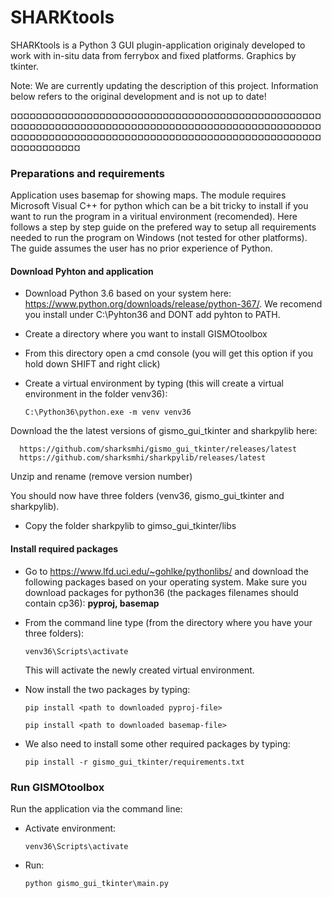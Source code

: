 # SHARKtools
SHARKtools is a Python 3 GUI plugin-application originaly developed to work with in-situ data from ferrybox and fixed platforms.
Graphics by tkinter. 

Note: We are currently updating the description of this project. Information below refers to the original development and is not up to date! 

¤¤¤¤¤¤¤¤¤¤¤¤¤¤¤¤¤¤¤¤¤¤¤¤¤¤¤¤¤¤¤¤¤¤¤¤¤¤¤¤¤¤¤¤¤¤¤¤¤¤¤¤¤¤¤¤¤¤¤¤¤¤¤¤¤¤¤¤¤¤¤¤¤¤¤¤¤¤¤¤¤¤¤¤¤¤¤¤¤¤¤¤¤¤¤¤¤¤¤¤¤¤¤¤¤¤¤¤¤¤¤¤¤¤¤¤¤¤¤¤¤¤¤¤¤¤¤¤¤¤¤¤¤¤¤¤¤¤¤¤¤¤¤¤¤¤¤¤¤¤¤¤¤¤¤¤¤¤


### Preparations and requirements 
Application uses basemap for showing maps. The module requires Microsoft Visual C++ for python which can be a bit tricky to install if you want to run the program in a viritual environment (recomended). Here follows a step by step guide on the prefered way to setup all requirements needed to run the program on Windows (not tested for other platforms). The guide assumes the user has no prior experience of Python. 

#### Download Pyhton and application
- Download Python 3.6 based on your system here: https://www.python.org/downloads/release/python-367/. We recomend you install under C:\Pyhton36 and DONT add pyhton to PATH. 
- Create a directory where you want to install GISMOtoolbox 
- From this directory open a cmd console (you will get this option if you hold down SHIFT and right click) 
- Create a virtual environment by typing (this will create a virtual environment in the folder venv36): 

      C:\Python36\python.exe -m venv venv36 
      
Download the the latest versions of gismo_gui_tkinter and sharkpylib here: 

      https://github.com/sharksmhi/gismo_gui_tkinter/releases/latest
      https://github.com/sharksmhi/sharkpylib/releases/latest

Unzip and rename (remove version number)

You should now have three folders (venv36, gismo_gui_tkinter and sharkpylib). 
- Copy the folder sharkpylib to gimso_gui_tkinter/libs 

#### Install required packages 
- Go to https://www.lfd.uci.edu/~gohlke/pythonlibs/ and download the following packages based on your operating system. Make sure you download packages for python36 (the packages filenames should contain cp36): 
      **pyproj, basemap** 
      
- From the command line type (from the directory where you have your three folders): 

      venv36\Scripts\activate 
      
  This will activate the newly created virtual environment. 

- Now install the two packages by typing: 

      pip install <path to downloaded pyproj-file>
      
      pip install <path to downloaded basemap-file> 
      
- We also need to install some other required packages by typing: 

      pip install -r gismo_gui_tkinter/requirements.txt 
      
### Run GISMOtoolbox 
Run the application via the command line: 
- Activate environment: 

      venv36\Scripts\activate 
      
- Run:

      python gismo_gui_tkinter\main.py 

      
